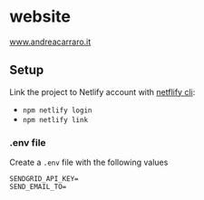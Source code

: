 # website

www.andreacarraro.it

## Setup

Link the project to Netlify account with [netflify cli](https://docs.netlify.com/cli/get-started/):

- `npm netlify login`
- `npm netlify link`

### .env file

Create a `.env` file with the following values

```
SENDGRID_API_KEY=
SEND_EMAIL_TO=
```
